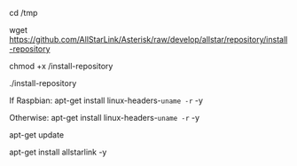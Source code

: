 cd /tmp

wget https://github.com/AllStarLink/Asterisk/raw/develop/allstar/repository/install-repository

chmod +x /install-repository

./install-repository

If Raspbian:
apt-get install linux-headers-`uname -r` -y

Otherwise:
apt-get install linux-headers-`uname -r` -y

apt-get update

apt-get install allstarlink -y

